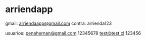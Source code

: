 # arriendapp
gmail: arriendaapp@gmail.com
contra: arrienda123

usuarios:
penahernan@gmail.com  12345678
test@test.cl  123456
